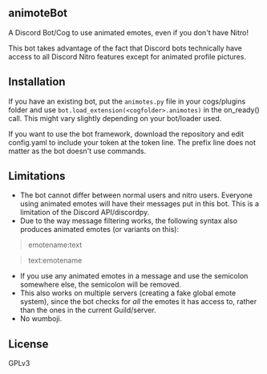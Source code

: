 ## animoteBot

A Discord Bot/Cog to use animated emotes, even if you don't have Nitro!

This bot takes advantage of the fact that Discord bots technically have access to all Discord Nitro features except for animated profile pictures.

## Installation

If you have an existing bot, put the `animotes.py` file in your cogs/plugins folder and use `bot.load_extension(<cogfolder>.animotes)` in the on_ready() call. This might vary slightly depending on your bot/loader used.

If you want to use the bot framework, download the repository and edit config.yaml to include your token at the token line. The prefix line does not matter as the bot doesn't use commands.

## Limitations

- The bot cannot differ between normal users and nitro users. Everyone using animated emotes will have their messages put in this bot. This is a limitation of the Discord API/discordpy.
- Due to the way message filtering works, the following syntax also produces animated emotes (or variants on this):

> emotename:text

> text:emotename

- If you use any animated emotes in a message and use the semicolon somewhere else, the semicolon will be removed.
- This also works on multiple servers (creating a fake global emote system), since the bot checks for _all_ the emotes it has access to, rather than the ones in the current Guild/server.
- No wumboji.

## License

GPLv3
